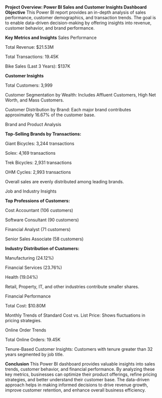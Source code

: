 **Project Overview: Power BI Sales and Customer Insights Dashboard**
**Objective**
This Power BI report provides an in-depth analysis of sales performance, customer demographics, and transaction trends. The goal is to enable data-driven decision-making by offering insights into revenue, customer behavior, and brand performance.

**Key Metrics and Insights**
Sales Performance

Total Revenue: $21.53M

Total Transactions: 19.45K

Bike Sales (Last 3 Years): $137K

**Customer Insights**

Total Customers: 3,999

Customer Segmentation by Wealth: Includes Affluent Customers, High Net Worth, and Mass Customers.

Customer Distribution by Brand: Each major brand contributes approximately 16.67% of the customer base.

Brand and Product Analysis

**Top-Selling Brands by Transactions:**

Giant Bicycles: 3,244 transactions

Solex: 4,169 transactions

Trek Bicycles: 2,931 transactions

OHM Cycles: 2,993 transactions

Overall sales are evenly distributed among leading brands.

Job and Industry Insights

**Top Professions of Customers:**

Cost Accountant (106 customers)

Software Consultant (90 customers)

Financial Analyst (71 customers)

Senior Sales Associate (58 customers)

**Industry Distribution of Customers:**

Manufacturing (24.12%)

Financial Services (23.76%)

Health (19.04%)

Retail, Property, IT, and other industries contribute smaller shares.

Financial Performance

Total Cost: $10.80M

Monthly Trends of Standard Cost vs. List Price: Shows fluctuations in pricing strategies.

Online Order Trends

Total Online Orders: 19.45K

Tenure-Based Customer Insights: Customers with tenure greater than 32 years segmented by job title.

**Conclusion**
This Power BI dashboard provides valuable insights into sales trends, customer behavior, and financial performance. By analyzing these key metrics, businesses can optimize their product offerings, refine pricing strategies, and better understand their customer base. The data-driven approach helps in making informed decisions to drive revenue growth, improve customer retention, and enhance overall business efficiency.
